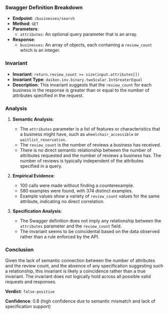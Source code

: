 ### Swagger Definition Breakdown

- **Endpoint**: `/businesses/search`
- **Method**: `GET`
- **Parameters**:
  - `attributes`: An optional query parameter that is an array.
- **Response**:
  - `businesses`: An array of objects, each containing a `review_count` which is an integer.

### Invariant

- **Invariant**: `return.review_count >= size(input.attributes[])`
- **Invariant Type**: `daikon.inv.binary.twoScalar.IntGreaterEqual`
- **Description**: This invariant suggests that the `review_count` for each business in the response is greater than or equal to the number of attributes specified in the request.

### Analysis

1. **Semantic Analysis**:
   - The `attributes` parameter is a list of features or characteristics that a business might have, such as `wheelchair_accessible` or `waitlist_reservation`.
   - The `review_count` is the number of reviews a business has received.
   - There is no direct semantic relationship between the number of attributes requested and the number of reviews a business has. The number of reviews is typically independent of the attributes specified in a query.

2. **Empirical Evidence**:
   - 100 calls were made without finding a counterexample.
   - 580 examples were found, with 374 distinct examples.
   - Example values show a variety of `review_count` values for the same attribute, indicating no direct correlation.

3. **Specification Analysis**:
   - The Swagger definition does not imply any relationship between the `attributes` parameter and the `review_count` field.
   - The invariant seems to be coincidental based on the data observed rather than a rule enforced by the API.

### Conclusion

Given the lack of semantic connection between the number of attributes and the review count, and the absence of any specification suggesting such a relationship, this invariant is likely a coincidence rather than a true invariant. The invariant does not logically hold across all possible valid requests and responses.

**Verdict**: `false-positive`

**Confidence**: 0.8 (high confidence due to semantic mismatch and lack of specification support)
